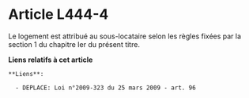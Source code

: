 # Article L444-4

Le logement est attribué au sous-locataire selon les règles fixées par la section 1 du chapitre Ier du présent titre.

**Liens relatifs à cet article**

	**Liens**:

	  - DEPLACE: Loi n°2009-323 du 25 mars 2009 - art. 96
